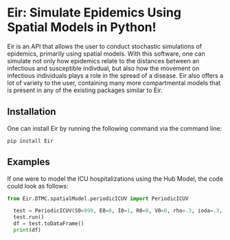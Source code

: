 # Eir: Simulate Epidemics Using Spatial Models in Python!

Eir is an API that allows the user to conduct stochastic simulations of epidemics, primarily using spatial models. With this software, one can simulate not only how epidemics relate to the distances between an infectious and susceptible indivdual, but also how the movement on infectious individuals plays a role in the spread of a disease. Eir also offers a lot of variety to the user, containing many more compartmental models that is present in any of the existing packages similar to Eir. 

## Installation

One can install Eir by running the following command via the command line:

```pip install Eir ```

## Examples

If one were to model the ICU hospitalizations using the Hub Model, the code could look as follows:

```python
from Eir.DTMC.spatialModel.periodicICUV import PeriodicICUV

  test = PeriodicICUV(S0=999, E0=0, I0=1, R0=0, V0=0, rho=.3, ioda=.3, gamma=.25, mu=0.007, omega=.14, phi = .42, chi=.15, kappa=.05, eta=.02, spread_r=2,          sigma_r=.25, move_R=4, sigma_R=.75, side=33, days=31, timeDelay=15)
  test.run()
  df = test.toDataFrame()
  print(df)
```


